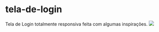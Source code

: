 # tela-de-login
Tela de Login totalmente responsiva feita com algumas inspirações.
<img src="https://i.imgur.com/5EEvD0s.png"/>
